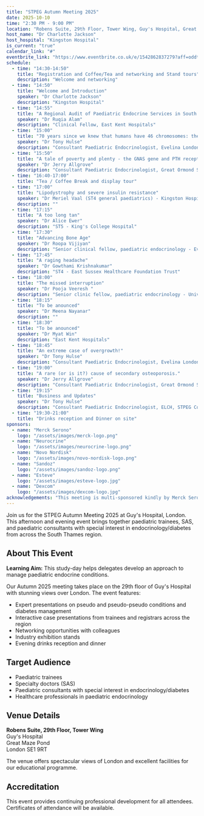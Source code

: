 ```yaml
---
title: "STPEG Autumn Meeting 2025"
date: 2025-10-10
time: "2:30 PM - 9:00 PM"
location: "Robens Suite, 29th Floor, Tower Wing, Guy's Hospital, Great Maze Pond, London, SE1 9RT"
host_name: "Dr Charlotte Jackson"
host_hospital: "Kingston Hospital"
is_current: "true"
calendar_link: "#"
eventbrite_link: "https://www.eventbrite.co.uk/e/1542862837279?aff=oddtdtcreator"
schedule:
  - time: "14:30-14:50"
    title: "Registration and Coffee/Tea and networking and Stand tours"
    description: "Welcome and networking"
  - time: "14:50"
    title: "Welcome and Introduction"
    speaker: "Dr Charlotte Jackson"
    description: "Kingston Hospital"
  - time: "14:55"
    title: "A Regional Audit of Paediatric Endocrine Services in South Thames and the South East of England"
    speaker: "Dr Ruqia Alam"
    description: "Clinical Fellow, East Kent Hospitals"
  - time: "15:00"
    title: "70 years since we knew that humans have 46 chromosomes: the start of some big discoveries!! "
    speaker: "Dr Tony Hulse"
    description: "Consultant Paediatric Endocrinologist, Evelina London Children's Hospital"
  - time: "15:50"
    title: "A tale of poverty and plenty - the GNAS gene and PTH receptor"
    speaker: "Dr Jerry Allgrove"
    description: "Consultant Paediatric Endocrinologist, Great Ormond Street Hospital"
  - time: "16:40-17:00"
    title: "Tea / Coffee Break and display tour"
  - time: "17:00"
    title: "Lipodystrophy and severe insulin resistance"
    speaker: "Dr Meriel Vaal (ST4 general paediatrics) - Kingston Hospital"
    description: ""
  - time: "17:15"
    title: "A too long tan"
    speaker: "Dr Alice Ewer"
    description: "ST5 - King's College Hospital"
  - time: "17:30"
    title: "Advancing Bone Age"
    speaker: "Dr Roopa Vijiyan"
    description: "Senior clinical fellow, paediatric endocrinology - Evelina London Children's Hospital"
  - time: "17:45"
    title: "A raging headache"
    speaker: "Dr Gowthami Krishnakumar"
    description: "ST4 - East Sussex Healthcare Foundation Trust"
  - time: "18:00"
    title: "The missed interruption"
    speaker: "Dr Pooja Veeresh "
    description: "Senior clinic fellow, paediatric endocrinology - University College London Hospital"
  - time: "18:15"
    title: "To be anounced"
    speaker: "Dr Meena Nayanar"
    description: ""
  - time: "18:30"
    title: "To be anounced"
    speaker: "Dr Myat Win"
    description: "East Kent Hospitals"
  - time: "18:45"
    title: "An extreme case of overgrowth!"
    speaker: "Dr Tony Hulse"
    description: "Consultant Paediatric Endocrinologist, Evelina London Children's Hospital"
  - time: "19:00"
    title: "A rare (or is it?) cause of secondary osteoporosis."
    speaker: "Dr Jerry Allgrove"
    description: "Consultant Paediatric Endocrinologist, Great Ormond Street Hospital"
  - time: "19:15"
    title: "Business and Updates"
    speaker: "Dr Tony Hulse"
    description: "Consultant Paediatric Endocrinologist, ELCH, STPEG Committee"
  - time: "19:30-21:00"
    title: "Drinks reception and Dinner on site"
sponsors:
  - name: "Merck Serono"
    logo: "/assets/images/merck-logo.png"
  - name: "Neurocrine"
    logo: "/assets/images/neurocrine-logo.png"
  - name: "Novo Nordisk"
    logo: "/assets/images/novo-nordisk-logo.png"
  - name: "Sandoz"
    logo: "/assets/images/sandoz-logo.png"
  - name: "Esteve"
    logo: "/assets/images/esteve-logo.jpg"
  - name: "Dexcom"
    logo: "/assets/images/dexcom-logo.jpg"
acknowledgements: "This meeting is multi-sponsored kindly by Merck Serono, Neurocrine, Novo Nordisk, Esteve, Dexcom & Sandoz in exchange for stand space. The sponsors have no influence on the academic agenda."
---
```


Join us for the STPEG Autumn Meeting 2025 at Guy's Hospital, London. This afternoon and evening event brings together paediatric trainees, SAS, and paediatric consultants with special interest in endocrinology/diabetes from across the South Thames region.

## About This Event

**Learning Aim:** This study-day helps delegates develop an approach to manage paediatric endocrine conditions.

Our Autumn 2025 meeting takes place on the 29th floor of Guy's Hospital with stunning views over London. The event features:

- Expert presentations on pseudo and pseudo-pseudo conditions and diabetes management
- Interactive case presentations from trainees and registrars across the region
- Networking opportunities with colleagues
- Industry exhibition stands
- Evening drinks reception and dinner

## Target Audience

- Paediatric trainees
- Specialty doctors (SAS)
- Paediatric consultants with special interest in endocrinology/diabetes
- Healthcare professionals in paediatric endocrinology

## Venue Details

**Robens Suite, 29th Floor, Tower Wing**  
Guy's Hospital  
Great Maze Pond  
London SE1 9RT

The venue offers spectacular views of London and excellent facilities for our educational programme.

## Accreditation

This event provides continuing professional development for all attendees. Certificates of attendance will be available.

